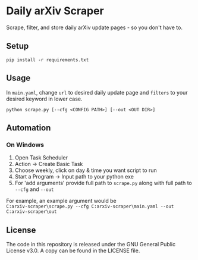 # Daily arXiv Scraper

Scrape, filter, and store daily arXiv update pages - so you don't have to.

## Setup
`pip install -r requirements.txt`

## Usage
In `main.yaml`, change `url` to desired daily update page and `filters` to your desired keyword in lower case.

`python scrape.py [--cfg <CONFIG PATH>] [--out <OUT DIR>]`

## Automation

### On Windows

1. Open Task Scheduler
2. Action -> Create Basic Task
3. Choose weekly, click on day & time you want script to run
4. Start a Program -> Input path to your python exe
5. For 'add arguments' provide full path to `scrape.py` along with full path to `--cfg` and `--out`

For example, an example argument would be\
`C:arxiv-scraper\scrape.py --cfg C:arxiv-scraper\main.yaml --out C:arxiv-scraper\out`

## License
The code in this repository is released under the GNU General Public License v3.0. A copy can be found in the LICENSE file.
